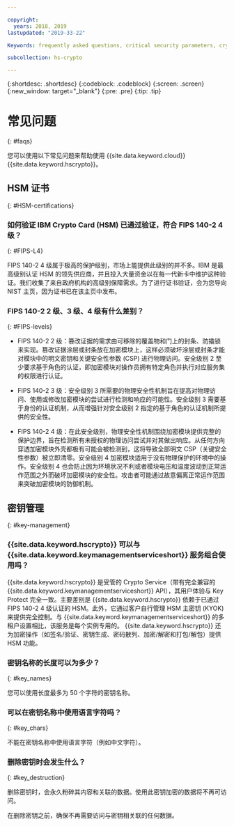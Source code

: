 ```yaml
---

copyright:
  years: 2018, 2019
lastupdated: "2019-33-22"

Keywords: frequently asked questions, critical security parameters, cryptographic module, Security Level

subcollection: hs-crypto

---
```


{:shortdesc: .shortdesc}
{:codeblock: .codeblock}
{:screen: .screen}
{:new_window: target="_blank"}
{:pre: .pre}
{:tip: .tip}

# 常见问题
{: #faqs}

您可以使用以下常见问题来帮助使用 {{site.data.keyword.cloud}} {{site.data.keyword.hscrypto}}。

## HSM 证书
{: #HSM-certifications}

### 如何验证 IBM Crypto Card (HSM) 已通过验证，符合 FIPS 140-2 4 级？
{: #FIPS-L4}

FIPS 140-2 4 级属于极高的保护级别，市场上能提供此级别的并不多。IBM 是最高级别认证 HSM 的领先供应商，并且投入大量资金以在每一代新卡中维护这种验证。我们收集了来自政府机构的高级别保障需求。为了进行证书验证，会为您导向 NIST 主页，因为证书已在该主页中发布。

### FIPS 140-2 2 级、3 级、4 级有什么差别？
{: #FIPS-levels}

* FIPS 140-2 2 级：篡改证据的需求由可移除的覆盖物和门上的封条、防撬锁来实现。篡改证据涂层或封条放在加密模块上，这样必须破坏涂层或封条才能对模块中的明文密钥和关键安全性参数 (CSP) 进行物理访问。安全级别 2 至少要求基于角色的认证，即加密模块对操作员拥有特定角色并执行对应服务集的权限进行认证。

* FIPS 140-2 3 级：安全级别 3 所需要的物理安全性机制旨在提高对物理访问、使用或修改加密模块的尝试进行检测和响应的可能性。安全级别 3 需要基于身份的认证机制，从而增强针对安全级别 2 指定的基于角色的认证机制所提供的安全性。

* FIPS 140-2 4 级：在此安全级别，物理安全性机制围绕加密模块提供完整的保护边界，旨在检测所有未授权的物理访问尝试并对其做出响应。从任何方向穿透加密模块外壳都极有可能会被检测到，这将导致全部明文 CSP（关键安全性参数）被立即清零。安全级别 4 加密模块适用于没有物理保护的环境中的操作。安全级别 4 也会防止因为环境状况不利或者模块电压和温度波动到正常运作范围之外而破坏加密模块的安全性。攻击者可能通过故意偏离正常运作范围来突破加密模块的防御机制。

## 密钥管理
{: #key-management}

### {{site.data.keyword.hscrypto}} 可以与 {{site.data.keyword.keymanagementserviceshort}} 服务组合使用吗？

 {{site.data.keyword.hscrypto}} 是受管的 Crypto Service（带有完全兼容的 {{site.data.keyword.keymanagementserviceshort}} API），其用户体验与 Key Protect 完全一致。主要差别是 {{site.data.keyword.hscrypto}} 依赖于已通过 FIPS 140-2 4 级认证的 HSM。此外，它通过客户自行管理 HSM 主密钥 (KYOK) 来提供完全控制。与 {{site.data.keyword.keymanagementserviceshort}} 的多租户设置相比，该服务是每个实例专用的。 {{site.data.keyword.hscrypto}} 还为加密操作（如签名/验证、密钥生成、密码散列、加密/解密和打包/解包）提供 HSM 功能。

### 密钥名称的长度可以为多少？
{: #key_names}

您可以使用长度最多为 50 个字符的密钥名称。

### 可以在密钥名称中使用语言字符吗？
{: #key_chars}

不能在密钥名称中使用语言字符（例如中文字符）。

### 删除密钥时会发生什么？
{: #key_destruction}

删除密钥时，会永久粉碎其内容和关联的数据。使用此密钥加密的数据将不再可访问。

在删除密钥之前，确保不再需要访问与密钥相关联的任何数据。

<!-- ## Pricing
{: #pricing}

### Where can I find the detailed pricing information?
{: #pricing_info}

You can refer to the **Pricing** tab on the [{{site.data.keyword.hscrypto}} home page ![External link icon](../../icons/launch-glyph.svg "External link icon")](https://www.ibm.com/cloud/hyper-protect-crypto){: new_window} for details.

### Is there a pricing example I can refer to?
{: #pricing_example}

Here is one. If you have a requirement of 5000 keys to be crypto-processed, for high availability, you need to set up two crypto units. The amount is $3140 ($1570 per crypto unit) per month. The first 1,000,000 API calls are free of charge. However, if you perform 2,000,000 API calls per month, you will be charged additional $1 ($0.01 per 10,000 API calls over 1,000,000 API calls). In total, there will be a monthly charge of $3141 ($3140 for the crypto units and $1 for the additional API calls) for your service instance.

The following table contains the pricing details.

| Pricing components | Cost per month |
|-----|----------------|
| Crypto unit 1 | $1570 |
| Crypto unit 2 | $1570 |
| First 1,000,000 API calls | $0 |
| 1,000,000 additional API calls (10,000 API calls x 100) | $1 ($0.01 x 100) |
| End of month charge | $3141  |

*Table 1. Charge of two crypto units with a monthly API calls of 2,000,000* -->
